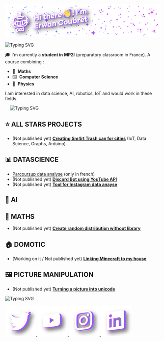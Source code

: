 ![Banner](bannNom.png)

![Typing SVG](https://readme-typing-svg.herokuapp.com?font=Arial+Black&size=30&color=FFFFFF&width=1000&lines=Who+am+I+%3F+%F0%9F%91%80)

🎓 I'm currently a **student in MP2I** (preparatory classroom in France). A course combining :

- 📐&nbsp; **Maths**
- ⌨️&nbsp; **Computer Science**
- 🚀&nbsp; **Physics**

I am interested in data science, AI, robotics, IoT and would work in these fields.

&nbsp;&nbsp;&nbsp;
![Typing SVG](https://readme-typing-svg.herokuapp.com?font=Arial+Black&size=30&color=FFFFFF&width=1000&lines=My+projects+%F0%9F%9B%A0%EF%B8%8F)

## ⭐ **ALL STARS PROJECTS**
- (Not published yet) [**Creating Sm4rt Trash can for cities**]() (IoT, Data Science, Graphs, Arduino)

## 📊 **DATASCIENCE**
- [Parcoursup data analyse](https://github.com/ErwanCoubret/Parcoursup) (only in french)
- (Not published yet) [**Discord Bot using YouTube API**]()
- (Not published yet) [**Tool for Instagram data anayse**]()

## 🤖 **AI**

## 📐 **MATHS**
- (Not published yet) [**Create random distribution without library**]()

## 🏠 **DOMOTIC**
- (Working on it / Not published yet) [**Linking Minecraft to my house**]()

## 🖼️ **PICTURE MANIPULATION**
- (Not published yet) [**Turning a picture into unicode**]()

![Typing SVG](https://readme-typing-svg.herokuapp.com?font=Arial+Black&size=30&color=FFFFFF&width=1000&lines=My+social+networks++%F0%9F%96%87%EF%B8%8F)

<p float="left">
  <a href="https://twitter.com/ErwanCoubret"> <img src="/twitter.png" width="100" /> </a>
  <a href="https://www.youtube.com/channel/UCQ-GCidohpSwrlAabQ1iLoQ"> <img src="/youtube.png" width="100" /> </a>
  <a href=""> <img src="/instagram.png" width="100" /> </a>
  <a href=""> <img src="/linkedin.png" width="100" /> </a>
</p>
